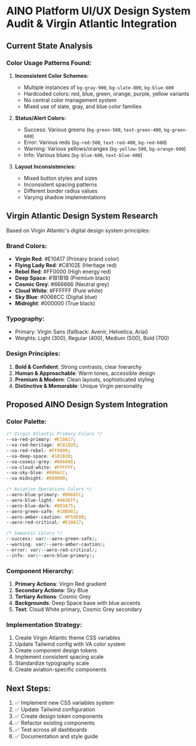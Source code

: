 # AINO Platform UI/UX Design System Audit & Virgin Atlantic Integration

## Current State Analysis

### Color Usage Patterns Found:
1. **Inconsistent Color Schemes:**
   - Multiple instances of `bg-gray-900`, `bg-slate-800`, `bg-blue-600`
   - Hardcoded colors: red, blue, green, orange, purple, yellow variants
   - No central color management system
   - Mixed use of slate, gray, and blue color families

2. **Status/Alert Colors:**
   - Success: Various greens (`bg-green-500`, `text-green-400`, `bg-green-600`)
   - Error: Various reds (`bg-red-500`, `text-red-400`, `bg-red-600`)
   - Warning: Various yellows/oranges (`bg-yellow-500`, `bg-orange-600`)
   - Info: Various blues (`bg-blue-600`, `text-blue-400`)

3. **Layout Inconsistencies:**
   - Mixed button styles and sizes
   - Inconsistent spacing patterns
   - Different border radius values
   - Varying shadow implementations

## Virgin Atlantic Design System Research

Based on Virgin Atlantic's digital design system principles:

### Brand Colors:
- **Virgin Red**: #E10A17 (Primary brand color)
- **Flying Lady Red**: #C8102E (Heritage red)
- **Rebel Red**: #FF0000 (High energy red)
- **Deep Space**: #1B1B1B (Premium black)
- **Cosmic Grey**: #666666 (Neutral grey)
- **Cloud White**: #FFFFFF (Pure white)
- **Sky Blue**: #0066CC (Digital blue)
- **Midnight**: #000000 (True black)

### Typography:
- Primary: Virgin Sans (fallback: Avenir, Helvetica, Arial)
- Weights: Light (300), Regular (400), Medium (500), Bold (700)

### Design Principles:
1. **Bold & Confident**: Strong contrasts, clear hierarchy
2. **Human & Approachable**: Warm tones, accessible design
3. **Premium & Modern**: Clean layouts, sophisticated styling
4. **Distinctive & Memorable**: Unique Virgin personality

## Proposed AINO Design System Integration

### Color Palette:
```css
/* Virgin Atlantic Primary Colors */
--va-red-primary: #E10A17;
--va-red-heritage: #C8102E;
--va-red-rebel: #FF0000;
--va-deep-space: #1B1B1B;
--va-cosmic-grey: #666666;
--va-cloud-white: #FFFFFF;
--va-sky-blue: #0066CC;
--va-midnight: #000000;

/* Aviation Operations Colors */
--aero-blue-primary: #0066CC;
--aero-blue-light: #4A9EFF;
--aero-blue-dark: #003A75;
--aero-green-safe: #10B981;
--aero-amber-caution: #F59E0B;
--aero-red-critical: #E10A17;

/* Semantic Colors */
--success: var(--aero-green-safe);
--warning: var(--aero-amber-caution);
--error: var(--aero-red-critical);
--info: var(--aero-blue-primary);
```

### Component Hierarchy:
1. **Primary Actions**: Virgin Red gradient
2. **Secondary Actions**: Sky Blue 
3. **Tertiary Actions**: Cosmic Grey
4. **Backgrounds**: Deep Space base with blue accents
5. **Text**: Cloud White primary, Cosmic Grey secondary

### Implementation Strategy:
1. Create Virgin Atlantic theme CSS variables
2. Update Tailwind config with VA color system
3. Create component design tokens
4. Implement consistent spacing scale
5. Standardize typography scale
6. Create aviation-specific components

## Next Steps:
1. ✅ Implement new CSS variables system
2. ✅ Update Tailwind configuration
3. ✅ Create design token components
4. ✅ Refactor existing components
5. ✅ Test across all dashboards
6. ✅ Documentation and style guide
